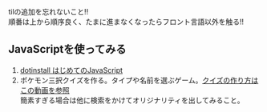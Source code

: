 tilの追加を忘れないこと!!  
順番は上から順序良く、たまに進まなくなったらフロント言語以外を触る!!

## JavaScriptを使ってみる
1. [dotinstall はじめてのJavaScript](https://dotinstall.com/lessons/basic_javascript_v6)
1. ポケモン三択クイズを作る。タイプや名前を選ぶゲーム。[クイズの作り方はこの動画を参照](https://dotinstall.com/lessons/quiz_js_v4)  
   簡素すぎる場合は他に検索をかけてオリジナリティを出してみること。
